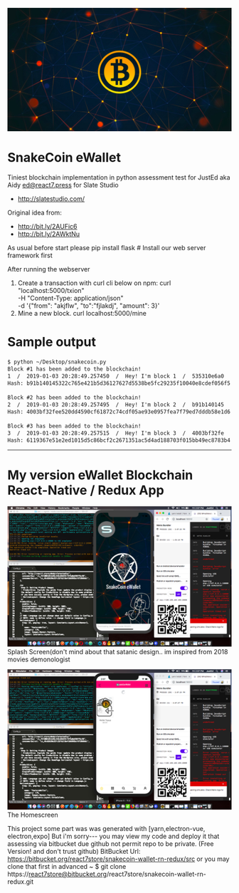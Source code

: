<img src="https://github.com/React7Tech/slatestudio-assessment/blob/master/Screen%20Shot%202019-01-03%20at%207.46.11%20PM.png"><p>
# SnakeCoin eWallet
Tiniest blockchain implementation in python assessment test for JustEd aka Aidy ed@react7.press for Slate Studio 
* http://slatestudio.com/

Original idea from:
* http://bit.ly/2AUFic6
* http://bit.ly/2AWktNu

As usual before start please pip install flask # Install our web server framework first

After running the webserver 

1. Create a transaction with curl cli below on npm:
curl "localhost:5000/txion" \
     -H "Content-Type: application/json" \
     -d '{"from": "akjflw", "to":"fjlakdj", "amount": 3}'
2. Mine a new block.
curl localhost:5000/mine

# Sample output

```
$ python ~/Desktop/snakecoin.py
Block #1 has been added to the blockchain!
1  /  2019-01-03 20:28:49.257450  /  Hey! I'm block 1  /  535310e6a0
Hash: b91b140145322c765e421b5d36127627d5538be5fc29235f10040e8cdef056f5

Block #2 has been added to the blockchain!
2  /  2019-01-03 20:28:49.257495  /  Hey! I'm block 2  /  b91b140145
Hash: 4003bf32fee520dd4590cf61872c74cdf05ae93e0957fea7f79ed7dddb58e1d6

Block #3 has been added to the blockchain!
3  /  2019-01-03 20:28:49.257515  /  Hey! I'm block 3  /  4003bf32fe
Hash: 6119367e51e2ed1015d5c86bcf2c2671351ac5d4ad188703f015bb49ec8783b4
```

---
# My version eWallet Blockchain React-Native / Redux App

<img src="https://github.com/React7Tech/slatestudio-assessment/blob/master/Screen%20Shot%202019-01-04%20at%202.07.10%20PM.png"><br>
Splash Screen(don't mind about that satanic design.. im inspired from 2018 movies demonologist<p>
<img src="https://github.com/React7Tech/slatestudio-assessment/blob/master/Screen%20Shot%202019-01-04%20at%202.07.42%20PM.png"><br>
The Homescreen<p>

This project some part was was generated with [yarn,electron-vue, electron,expo]
But i'm sorry--- you may view my code and deploy it that assessing via bitbucket due github not permit repo to be private. (Free Version! and don't trust github)
BitBucket Url: https://bitbucket.org/react7store/snakecoin-wallet-rn-redux/src
or you may clone that first in advanced ~ $ git clone https://react7store@bitbucket.org/react7store/snakecoin-wallet-rn-redux.git
